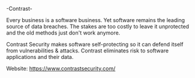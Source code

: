 -Contrast-

Every business is a software business. Yet software remains the leading source of data breaches. The stakes are too costly to leave it
unprotected and the old methods just don't work anymore.

Contrast Security makes software self-protecting so it can defend itself from vulnerabilities & attacks.
Contrast eliminates risk to software applications and their data.

Website: https://www.contrastsecurity.com/
